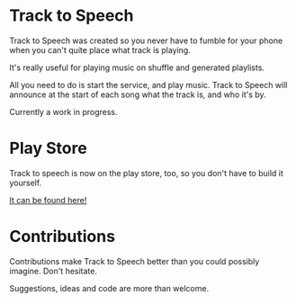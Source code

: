 Track to Speech
===============

Track to Speech was created so you never have to fumble for your phone when you can't quite place what track is playing.

It's really useful for playing music on shuffle and generated playlists.

All you need to do is start the service, and play music. Track to Speech will announce at the start of each song what the track is, and who it's by.

Currently a work in progress.

Play Store
==========

Track to speech is now on the play store, too, so you don't have to build it yourself.

[It can be found here!](https://play.google.com/store/apps/details?id=uk.co.jordanrobinson.tracktospeech)

Contributions
=============

Contributions make Track to Speech better than you could possibly imagine. Don't hesitate.

Suggestions, ideas and code are more than welcome.
